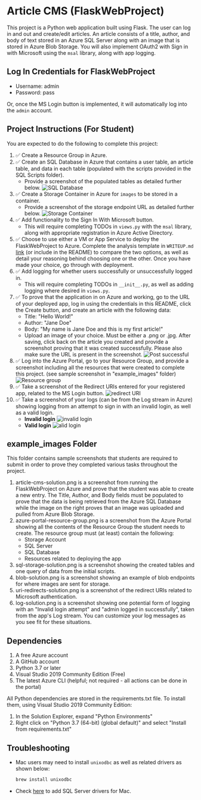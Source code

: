# Article CMS (FlaskWebProject)

This project is a Python web application built using Flask. The user can log in and out and create/edit articles. An article consists of a title, author, and body of text stored in an Azure SQL Server along with an image that is stored in Azure Blob Storage. You will also implement OAuth2 with Sign in with Microsoft using the `msal` library, along with app logging.

## Log In Credentials for FlaskWebProject

- Username: admin
- Password: pass

Or, once the MS Login button is implemented, it will automatically log into the `admin` account.

## Project Instructions (For Student)

You are expected to do the following to complete this project:
1. ✅ Create a Resource Group in Azure.
2. ✅ Create an SQL Database in Azure that contains a user table, an article table, and data in each table (populated with the scripts provided in the SQL Scripts folder).
    - Provide a screenshot of the populated tables as detailed further below. 
	![SQL Database](docs/sql-database.png "SQL Database")
3. ✅ Create a Storage Container in Azure for `images` to be stored in a container.
    - Provide a screenshot of the storage endpoint URL as detailed further below.
	  ![Storage Container](docs/storage-container.png "Storage Container")
4. ✅ Add functionality to the Sign In With Microsoft button. 
    - This will require completing TODOs in `views.py` with the `msal` library, along with appropriate registration in Azure Active Directory.
5. ✅ Choose to use either a VM or App Service to deploy the FlaskWebProject to Azure. Complete the analysis template in `WRITEUP.md` [link](WRITEUP.md) (or include in the README) to compare the two options, as well as detail your reasoning behind choosing one or the other. Once you have made your choice, go through with deployment.
6. ✅ Add logging for whether users successfully or unsuccessfully logged in.
    - This will require completing TODOs in `__init__.py`, as well as adding logging where desired in `views.py`.
7. ✅ To prove that the application in on Azure and working, go to the URL of your deployed app, log in using the credentials in this README, click the Create button, and create an article with the following data:
	- Title: "Hello World!"
	- Author: "Jane Doe"
	- Body: "My name is Jane Doe and this is my first article!"
	- Upload an image of your choice. Must be either a .png or .jpg.
   After saving, click back on the article you created and provide a screenshot proving that it was created successfully. Please also make sure the URL is present in the screenshot.
	  ![Post successful](docs/post-successful.png "post successful")
8. ✅ Log into the Azure Portal, go to your Resource Group, and provide a screenshot including all the resources that were created to complete this project. (see sample screenshot in "example_images" folder)
   ![Resource group](docs/resource-group.png "resource group")
9. ✅ Take a screenshot of the Redirect URIs entered for your registered app, related to the MS Login button.
   ![redirect URI](docs/redirect-URI.png "redirect uri")
10. ✅ Take a screenshot of your logs (can be from the Log stream in Azure) showing logging from an attempt to sign in with an invalid login, as well as a valid login.
	* **Invalid login**
	![invalid login](docs/invalid-login.png "invalid login")
	* **Valid login**
	![alid login](docs/succeesful-login.png "valid login")
## example_images Folder

This folder contains sample screenshots that students are required to submit in order to prove they completed various tasks throughout the project.

1. article-cms-solution.png is a screenshot from running the FlaskWebProject on Azure and prove that the student was able to create a new entry. The Title, Author, and Body fields must be populated to prove that the data is being retrieved from the Azure SQL Database while the image on the right proves that an image was uploaded and pulled from Azure Blob Storage.
2. azure-portal-resource-group.png is a screenshot from the Azure Portal showing all the contents of the Resource Group the student needs to create. The resource group must (at least) contain the following:
	- Storage Account
	- SQL Server
	- SQL Database
	- Resources related to deploying the app
3. sql-storage-solution.png is a screenshot showing the created tables and one query of data from the initial scripts.
4. blob-solution.png is a screenshot showing an example of blob endpoints for where images are sent for storage.
5. uri-redirects-solution.png is a screenshot of the redirect URIs related to Microsoft authentication.
6. log-solution.png is a screenshot showing one potential form of logging with an "Invalid login attempt" and "admin logged in successfully", taken from the app's Log stream. You can customize your log messages as you see fit for these situations.

## Dependencies

1. A free Azure account
2. A GitHub account
3. Python 3.7 or later
4. Visual Studio 2019 Community Edition (Free)
5. The latest Azure CLI (helpful; not required - all actions can be done in the portal)

All Python dependencies are stored in the requirements.txt file. To install them, using Visual Studio 2019 Community Edition:
1. In the Solution Explorer, expand "Python Environments"
2. Right click on "Python 3.7 (64-bit) (global default)" and select "Install from requirements.txt"

## Troubleshooting

- Mac users may need to install `unixodbc` as well as related drivers as shown below:
    ```bash
    brew install unixodbc
    ```
- Check [here](https://docs.microsoft.com/en-us/sql/connect/odbc/linux-mac/install-microsoft-odbc-driver-sql-server-macos?view=sql-server-ver15) to add SQL Server drivers for Mac.